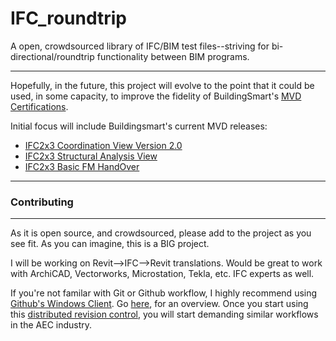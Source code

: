 
# IFC_roundtrip

A open, crowdsourced library of IFC/BIM test files--striving for bi-directional/roundtrip functionality between BIM programs.

----------

Hopefully, in the future, this project will evolve to the point that it could be used, in some capacity, to improve the fidelity of BuildingSmart's [MVD Certifications](http://www.buildingsmart-tech.org/certification).

Initial focus will include Buildingsmart's current MVD releases: 

 - [IFC2x3 Coordination View Version 2.0](http://www.buildingsmart-tech.org/specifications/ifc-view-definition/coordination-view-v2.0)
 - [IFC2x3 Structural Analysis View](http://www.buildingsmart-tech.org/specifications/ifc-view-definition/structural-analysis-view)
 - [IFC2x3 Basic FM HandOver](http://www.buildingsmart-tech.org/specifications/ifc-view-definition/fm-handover-aquarium)

----------
### Contributing
----------
As it is open source, and crowdsourced, please add to the project as you see fit.  As you can imagine, this is a BIG project.

I will be working on Revit-->IFC-->Revit translations.  Would be great to work with ArchiCAD, Vectorworks, Microstation, Tekla, etc. IFC experts as well.

If you're not familar with Git or Github workflow, I highly recommend using [Github's Windows Client](http://windows.github.com/http://windows.github.com/).  Go [here](http://windows.github.com/help.html), for an overview.  Once you start using this [distributed revision control](http://en.wikipedia.org/wiki/Distributed_revision_control), you will start demanding similar workflows in the AEC industry. 
